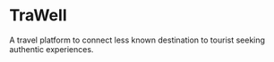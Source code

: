 # TraWell

A travel platform to connect less known destination to tourist seeking authentic experiences.




